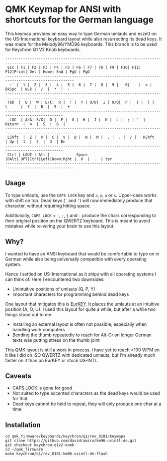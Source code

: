 # QMK Keymap for ANSI with shortcuts for the German language

This keymap provides an easy way to type German umlauts and eszett on the US-International keyboard layout while also resurrecting its dead keys.
It was made for the Melody96/YMD96 keyboards. This branch is to be used for Keychron Q1 V2 Knob keyboards.


```
-----------------------------------------------------------------------------------------------------
 Esc | F1 | F2 | F3 | F4 | F5 | F6 | F7 | F8 | F9 | F10| F11| F12|Print| Del | Home| End | PgU | PgD 
-----------------------------------------------------------------------------------------------------
  ~` |  1 |  2 |  3 |  4 |  5 |  6 |  7 |  8 |  9 |   0|  - |  = |    BkSpc  | NLk |  /  |  *  |  -   
-----------------------------------------------------------------------------------------------------
 Tab  |  Q |  W | E/€|  R |  T |  Y | U/Ü|  I | O/Ö|  P |  { |  } |   \      |  7  |  8  |  9  |  +   
------------------------------------------------------------------------------------------------
 _LOC  | A/Ä| S/ß|  D |  F |  G |  H |  J |  K |  L |  ; | '  |      Return  |  4  |  5  |  6  |      
-----------------------------------------------------------------------------------------------------
 LShft  |  Z |  X |  C |  V |  B |  N |  M |  , |  . |  / |   RShft     | Up |  1  |  2  |  3  | En   
------------------------------------------------------------------------------------------------
 Ctrl | LGUI | Alt |            Space               |RAlt|_OPT|Ctrl|Left|Down|Rght |  0  |  .  | ter 
-----------------------------------------------------------------------------------------------------
```


## Usage

To type umlauts, use the `CAPS LOCK` key and `a`, `o`, `u` or `s`. Upper-case works with shift on top. Dead keys (`` ` `` and ` ' `) will now immediately produce that character, without requiring hitting space.

Additionally, `CAPS LOCK` + `'`, `;`, `{` and `-` produce the chars corresponding to their original position on the QWERTZ keyboard. This is meant to avoid mistakes while re-wiring your brain to use this layout.

## Why?

I wanted to have an ANSI keyboard that would be comfortable to type on in German while also being universally compatible with every operating system.

Hence I settled on US-International as it ships with all operating systems I can think of. Here I encountered two downsides:

- Unintuitive positions of umlauts (Q, P, Y)
- Important characters for programming behind dead keys

One layout that mitigates this is [EurKEY](https://eurkey.steffen.bruentjen.eu/). It places the umlauts at an intuitive position (A, O, U). I used this layout for quite a while, but after a while two things stood out to me:

- Installing an external layout is often not possible, especially when handling work computers
- Bending the thumb repeatedly to reach for Alt-Gr on longer German texts was putting stress on the thumb joint

This QMK layout is still a work in process. I have yet to reach >100 WPM on it like I did on ISO QWERTZ with dedicated umlauts, but I'm already much faster on it than on EurKEY or stock US-INTL.

## Caveats
- CAPS LOCK is gone for good
- Not suited to type accented characters as the dead keys would be used for that
- Dead keys cannot be held to repeat, they will only produce one char at a time


## Installation
```
cd qmk_firmware/keyboards/keychron/q1/rev_0101/keymaps
git clone https://github.com/davidramiro/km96-usintl-de.git
git checkout keychron-q1v2-knob
cd ~/qmk_firmware
make keychron/q1/rev_0101:km96-usintl-de:flash
```
